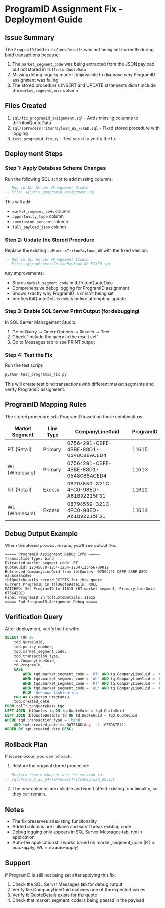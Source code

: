 # ProgramID Assignment Fix - Deployment Guide

## Issue Summary
The `ProgramID` field in `tblQuoteDetails` was not being set correctly during bind transactions because:
1. The `market_segment_code` was being extracted from the JSON payload but not stored in `tblTritonQuoteData`
2. Missing debug logging made it impossible to diagnose why ProgramID assignment was failing
3. The stored procedure's INSERT and UPDATE statements didn't include the `market_segment_code` column

## Files Created
1. `sql/fix_programid_assignment.sql` - Adds missing columns to tblTritonQuoteData
2. `sql/spProcessTritonPayload_WS_FIXED.sql` - Fixed stored procedure with logging
3. `test_programid_fix.py` - Test script to verify the fix

## Deployment Steps

### Step 1: Apply Database Schema Changes
Run the following SQL script to add missing columns:
```sql
-- Run in SQL Server Management Studio
-- File: sql/fix_programid_assignment.sql
```

This will add:
- `market_segment_code` column
- `opportunity_type` column  
- `commission_percent` column
- `full_payload_json` column

### Step 2: Update the Stored Procedure
Replace the existing `spProcessTritonPayload_WS` with the fixed version:
```sql
-- Run in SQL Server Management Studio
-- File: sql/spProcessTritonPayload_WS_FIXED.sql
```

Key improvements:
- Stores `market_segment_code` in tblTritonQuoteData
- Comprehensive debug logging for ProgramID assignment
- Shows exactly why ProgramID is or isn't being set
- Verifies tblQuoteDetails exists before attempting update

### Step 3: Enable SQL Server Print Output (for debugging)
In SQL Server Management Studio:
1. Go to Query → Query Options → Results → Text
2. Check "Include the query in the result set"
3. Go to Messages tab to see PRINT output

### Step 4: Test the Fix
Run the test script:
```bash
python test_programid_fix.py
```

This will create test bind transactions with different market segments and verify ProgramID assignment.

## ProgramID Mapping Rules

The stored procedure sets ProgramID based on these combinations:

| Market Segment | Line Type | CompanyLineGuid | ProgramID |
|---------------|-----------|-----------------|-----------|
| RT (Retail) | Primary | 07564291-CBFE-4BBE-88D1-0548C88ACED4 | 11615 |
| WL (Wholesale) | Primary | 07564291-CBFE-4BBE-88D1-0548C88ACED4 | 11613 |
| RT (Retail) | Excess | 08798559-321C-4FC0-98ED-A61B92215F31 | 11612 |
| WL (Wholesale) | Excess | 08798559-321C-4FC0-98ED-A61B92215F31 | 11614 |

## Debug Output Example

When the stored procedure runs, you'll see output like:
```
===== ProgramID Assignment Debug Info =====
Transaction Type: bind
Extracted market_segment_code: RT
QuoteGuid: 12345678-1234-1234-1234-123456789012
Retrieved CompanyLineGuid from tblQuotes: 07564291-CBFE-4BBE-88D1-0548C88ACED4
tblQuoteDetails record EXISTS for this quote
Current ProgramID in tblQuoteDetails: NULL
MATCHED: Set ProgramID to 11615 (RT market segment, Primary LineGuid 07564291)
Final ProgramID in tblQuoteDetails: 11615
===== End ProgramID Assignment Debug =====
```

## Verification Query

After deployment, verify the fix with:
```sql
SELECT TOP 10
    tqd.QuoteGuid,
    tqd.policy_number,
    tqd.market_segment_code,
    tqd.transaction_type,
    tq.CompanyLineGuid,
    td.ProgramID,
    CASE 
        WHEN tqd.market_segment_code = 'RT' AND tq.CompanyLineGuid = '07564291-CBFE-4BBE-88D1-0548C88ACED4' THEN '11615 (Expected)'
        WHEN tqd.market_segment_code = 'WL' AND tq.CompanyLineGuid = '07564291-CBFE-4BBE-88D1-0548C88ACED4' THEN '11613 (Expected)'
        WHEN tqd.market_segment_code = 'RT' AND tq.CompanyLineGuid = '08798559-321C-4FC0-98ED-A61B92215F31' THEN '11612 (Expected)'
        WHEN tqd.market_segment_code = 'WL' AND tq.CompanyLineGuid = '08798559-321C-4FC0-98ED-A61B92215F31' THEN '11614 (Expected)'
        ELSE 'Unknown Combination'
    END as Expected_ProgramID,
    tqd.created_date
FROM tblTritonQuoteData tqd
LEFT JOIN tblQuotes tq ON tq.QuoteGuid = tqd.QuoteGuid
LEFT JOIN tblQuoteDetails td ON td.QuoteGuid = tqd.QuoteGuid
WHERE tqd.transaction_type = 'bind'
    AND tqd.created_date >= DATEADD(day, -1, GETDATE())
ORDER BY tqd.created_date DESC;
```

## Rollback Plan

If issues occur, you can rollback:

1. Restore the original stored procedure:
```sql
-- Restore from backup or use the version in:
-- sql/Procs_8_25_24/spProcessTritonPayload_WS.sql
```

2. The new columns are nullable and won't affect existing functionality, so they can remain.

## Notes

- The fix preserves all existing functionality
- Added columns are nullable and won't break existing code
- Debug logging only appears in SQL Server Messages tab, not in application
- Auto-fee application still works based on market_segment_code (RT = auto-apply, WL = no auto-apply)

## Support

If ProgramID is still not being set after applying this fix:
1. Check the SQL Server Messages tab for debug output
2. Verify the CompanyLineGuid matches one of the expected values
3. Verify tblQuoteDetails exists for the quote
4. Check that market_segment_code is being passed in the payload